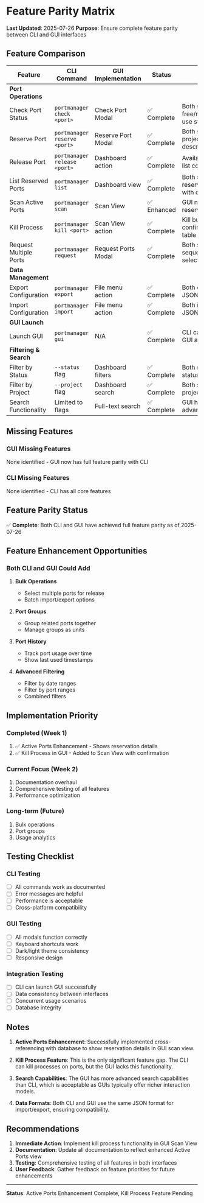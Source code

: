 # Feature Parity Matrix
**Last Updated**: 2025-07-26
**Purpose**: Ensure complete feature parity between CLI and GUI interfaces

## Feature Comparison

| Feature | CLI Command | GUI Implementation | Status | Notes |
|---------|-------------|-------------------|---------|--------|
| **Port Operations** |
| Check Port Status | `portmanager check <port>` | Check Port Modal | ✅ Complete | Both show free/reserved/in-use status |
| Reserve Port | `portmanager reserve <port>` | Reserve Port Modal | ✅ Complete | Both support project name, description, tags |
| Release Port | `portmanager release <port>` | Dashboard action | ✅ Complete | Available in port list context menu |
| List Reserved Ports | `portmanager list` | Dashboard view | ✅ Complete | Both show all reserved ports with details |
| Scan Active Ports | `portmanager scan` | Scan View | ✅ Enhanced | GUI now shows reservation details |
| Kill Process | `portmanager kill <port>` | Scan View action | ✅ Complete | Kill button with confirmation in table |
| Request Multiple Ports | `portmanager request` | Request Ports Modal | ✅ Complete | Both support sequential/random selection |
| **Data Management** |
| Export Configuration | `portmanager export` | File menu action | ✅ Complete | Both export to JSON format |
| Import Configuration | `portmanager import` | File menu action | ✅ Complete | Both import from JSON format |
| **GUI Launch** |
| Launch GUI | `portmanager gui` | N/A | ✅ Complete | CLI can launch GUI application |
| **Filtering & Search** |
| Filter by Status | `--status` flag | Dashboard filters | ✅ Complete | Both support status filtering |
| Filter by Project | `--project` flag | Dashboard search | ✅ Complete | Both support project filtering |
| Search Functionality | Limited to flags | Full-text search | ✅ Complete | GUI has more advanced search |

## Missing Features

### GUI Missing Features
None identified - GUI now has full feature parity with CLI

### CLI Missing Features
None identified - CLI has all core features

## Feature Parity Status
✅ **Complete**: Both CLI and GUI have achieved full feature parity as of 2025-07-26

## Feature Enhancement Opportunities

### Both CLI and GUI Could Add
1. **Bulk Operations**
   - Select multiple ports for release
   - Batch import/export options
   
2. **Port Groups**
   - Group related ports together
   - Manage groups as units

3. **Port History**
   - Track port usage over time
   - Show last used timestamps

4. **Advanced Filtering**
   - Filter by date ranges
   - Filter by port ranges
   - Combined filters

## Implementation Priority

### Completed (Week 1)
1. ✅ Active Ports Enhancement - Shows reservation details
2. ✅ Kill Process in GUI - Added to Scan View with confirmation

### Current Focus (Week 2)
1. Documentation overhaul
2. Comprehensive testing of all features
3. Performance optimization

### Long-term (Future)
1. Bulk operations
2. Port groups
3. Usage analytics

## Testing Checklist

### CLI Testing
- [ ] All commands work as documented
- [ ] Error messages are helpful
- [ ] Performance is acceptable
- [ ] Cross-platform compatibility

### GUI Testing
- [ ] All modals function correctly
- [ ] Keyboard shortcuts work
- [ ] Dark/light theme consistency
- [ ] Responsive design

### Integration Testing
- [ ] CLI can launch GUI successfully
- [ ] Data consistency between interfaces
- [ ] Concurrent usage scenarios
- [ ] Database integrity

## Notes

1. **Active Ports Enhancement**: Successfully implemented cross-referencing with database to show reservation details in GUI scan view.

2. **Kill Process Feature**: This is the only significant feature gap. The CLI can kill processes on ports, but the GUI lacks this functionality.

3. **Search Capabilities**: The GUI has more advanced search capabilities than CLI, which is acceptable as GUIs typically offer richer interaction models.

4. **Data Formats**: Both CLI and GUI use the same JSON format for import/export, ensuring compatibility.

## Recommendations

1. **Immediate Action**: Implement kill process functionality in GUI Scan View
2. **Documentation**: Update all documentation to reflect enhanced Active Ports view
3. **Testing**: Comprehensive testing of all features in both interfaces
4. **User Feedback**: Gather feedback on feature priorities for future enhancements

---

**Status**: Active Ports Enhancement Complete, Kill Process Feature Pending